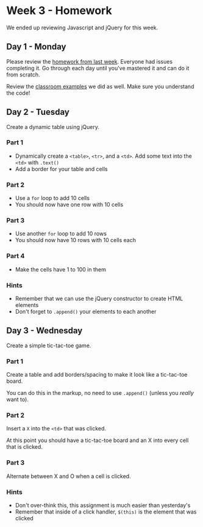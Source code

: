 # Week 3 - Homework

We ended up reviewing Javascript and jQuery for this week.

## Day 1 - Monday
Please review the [homework from last week](../week2/homework.md).  Everyone had issues completing it.
Go through each day until you've mastered it and can do it from scratch.

Review the [classroom examples](classroom.md) we did as well.  Make sure you understand the code!


## Day 2 - Tuesday

Create a dynamic table using jQuery.

### Part 1
- Dynamically create a `<table>`, `<tr>`, and a `<td>`.  Add some text into the `<td>` with `.text()`
- Add a border for your table and cells

### Part 2
- Use a `for` loop to add 10 cells
- You should now have one row with 10 cells

### Part 3
- Use another `for` loop to add 10 rows
- You should now have 10 rows with 10 cells each

### Part 4
- Make the cells have 1 to 100 in them

### Hints
- Remember that we can use the jQuery constructor to create HTML elements
- Don't forget to `.append()` your elements to each another

## Day 3 - Wednesday

Create a simple tic-tac-toe game.

### Part 1

Create a table and add borders/spacing to make it look like a tic-tac-toe board.

You can do this in the markup, no need to use `.append()` (unless you _really_ want to).

### Part 2
Insert a `X` into the `<td>` that was clicked.

At this point you should have a tic-tac-toe board and an X into every cell that is clicked.

### Part 3
Alternate between X and O when a cell is clicked.

### Hints
- Don't over-think this, this assignment is much easier than yesterday's
- Remember that inside of a click handler, `$(this)` is the element that was clicked
